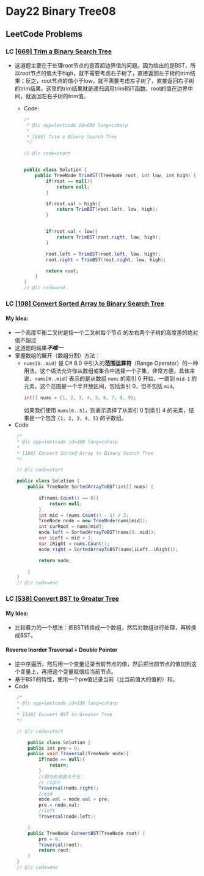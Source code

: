 # Day22 Binary Tree08

## LeetCode Problems
    
### LC [[669] Trim a Binary Search Tree](https://leetcode.com/problems/trim-a-binary-search-tree/)

- 这道题主要在于处理root节点的是否超边界值的问题。因为给出的是BST，所以root节点的值大于high，就不需要考虑右子树了，直接返回左子树的trim结果；反之，root节点的值小于low，就不需要考虑左子树了，直接返回右子树的trim结果。这里的trim结果就是递归调用trimBST函数。root的值在边界中间，就返回左右子树的trim值。

  - Code:
    ```csharp
    /*
     * @lc app=leetcode id=669 lang=csharp
     *
     * [669] Trim a Binary Search Tree
     */

    // @lc code=start


    public class Solution {
        public TreeNode TrimBST(TreeNode root, int low, int high) {
            if(root == null){
                return null;
            }

            if(root.val > high){
                return TrimBST(root.left, low, high);
            }


            if(root.val < low){
                return TrimBST(root.right, low, high);
            }

            root.left = TrimBST(root.left, low, high);
            root.right = TrimBST(root.right, low, high);

            return root;
        }
    }
    // @lc code=end


    ```

### LC [[108] Convert Sorted Array to Binary Search Tree](https://leetcode.com/problems/convert-sorted-array-to-binary-search-tree/)

#### My Idea: 
- 一个高度平衡二叉树是指一个二叉树每个节点 的左右两个子树的高度差的绝对值不超过 
- 这道题的结果***不唯一***
- 掌握数组的展开（数组分割）方法：
  - `nums[0..mid]` 是 C# 8.0 中引入的**范围运算符**（Range Operator）的一种用法。这个语法允许你从数组或集合中选择一个子集，非常方便。具体来说，`nums[0..mid]` 表示的是从数组 `nums` 的索引 0 开始，一直到 `mid-1` 的元素。这个范围是一个半开放区间，包括索引 0，但不包括 `mid`。
     ```csharp
    int[] nums = {1, 2, 3, 4, 5, 6, 7, 8, 9};
    ```
    如果我们使用 `nums[0..5]`，则表示选择了从索引 0 到索引 4 的元素，结果是一个包含 `{1, 2, 3, 4, 5}` 的子数组。
- Code 
```csharp
    /*
    * @lc app=leetcode id=108 lang=csharp
    *
    * [108] Convert Sorted Array to Binary Search Tree
    */

    // @lc code=start

    public class Solution {
        public TreeNode SortedArrayToBST(int[] nums) {
        
            if(nums.Count() == 0){
                return null;
            }
            int mid = (nums.Count() - 1) / 2;
            TreeNode node = new TreeNode(nums[mid]);
            int curRoot = nums[mid];
            node.left = SortedArrayToBST(nums[0..mid]);
            var iLeft = mid + 1;
            var iRight = nums.Count();
            node.right = SortedArrayToBST(nums[iLeft..iRight]);

            return node;

        }
    }
    // @lc code=end


```
### LC [[538] Convert BST to Greater Tree](https://leetcode.com/problems/convert-bst-to-greater-tree/)

#### My Idea: 
- 比较暴力的一个想法：把BST转换成一个数组，然后对数组进行处理，再转换成BST。
#### Reverse Inorder Traversal + Double Pointer
- 逆中序遍历，然后用一个变量记录当前节点的值，然后把当前节点的值加到这个变量上，再把这个变量赋值给当前节点。
- 基于BST的特性，使用一个pre值记录当前（比当前值大的值的）和。
- Code
```csharp
    /*
    * @lc app=leetcode id=538 lang=csharp
    *
    * [538] Convert BST to Greater Tree
    */

    // @lc code=start

        public class Solution {
        public int pre = 0;
        public void Traversal(TreeNode node){
            if(node == null){
                return;
            }
            //因为右总是大于左：
            // right
            Traversal(node.right);
            //mid
            node.val = node.val + pre;
            pre = node.val;
            //left
            Traversal(node.left);

        }
        public TreeNode ConvertBST(TreeNode root) {
            pre = 0;
            Traversal(root);
            return root;
        }
    }
    // @lc code=end
```
